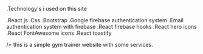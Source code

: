 .Technology's i used on this site

.React js
.Css
.Bootstrap
.Google firebase authentication system
.Email authentication system with firebase
.React firebase hooks
.React hero icons
.React FontAwesome icons
.React toastify



/= this is a simple gym trainer website with some services.



